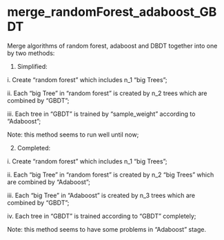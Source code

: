 # merge_randomForest_adaboost_GBDT
Merge algorithms of random forest, adaboost and DBDT together into one by two methods:

1.	Simplified:

i.	Create “random forest” which includes n_1 “big Trees”;

ii.	Each “big Tree” in “random forest” is created by n_2 trees which are combined by “GBDT”;

iii.	Each tree in “GBDT” is trained by “sample_weight” according to “Adaboost”;

Note: this method seems to run well until now;

2.	Completed: 

i.	Create “random forest” which includes n_1 “big Trees”;

ii.	Each “big Tree” in “random forest” is created by n_2 “big Trees” which are combined by “Adaboost”;

iii.	Each “big Tree” in “Adaboost” is created by n_3 trees which are combined by “GBDT”;

iv.	Each tree in “GBDT” is trained according to “GBDT” completely;

Note: this method seems to have some problems in “Adaboost” stage.
